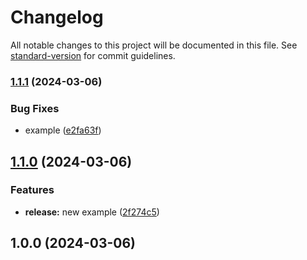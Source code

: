 # Changelog

All notable changes to this project will be documented in this file. See [standard-version](https://github.com/conventional-changelog/standard-version) for commit guidelines.

### [1.1.1](https://github.com/FluffyBear/springsecurityexample/compare/v1.1.0...v1.1.1) (2024-03-06)


### Bug Fixes

* example ([e2fa63f](https://github.com/FluffyBear/springsecurityexample/commit/e2fa63fc17dae729133f98bf5861e51f2a2a6e25))

## [1.1.0](https://github.com/FluffyBear/springsecurityexample/compare/v1.0.0...v1.1.0) (2024-03-06)


### Features

* **release:** new example ([2f274c5](https://github.com/FluffyBear/springsecurityexample/commit/2f274c5fc4a1733f97a79078ef1ecc0f8a2889a8))

## 1.0.0 (2024-03-06)
